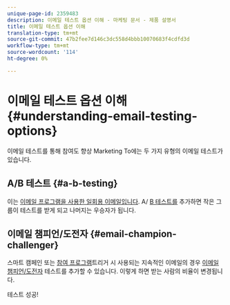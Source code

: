```yaml
---
unique-page-id: 2359483
description: 이메일 테스트 옵션 이해 - 마케팅 문서 - 제품 설명서
title: 이메일 테스트 옵션 이해
translation-type: tm+mt
source-git-commit: 47b2fee7d146c3dc558d4bbb10070683f4cdfd3d
workflow-type: tm+mt
source-wordcount: '114'
ht-degree: 0%

---
```



# 이메일 테스트 옵션 이해 {#understanding-email-testing-options}

이메일 테스트를 통해 참여도 향상 Marketing To에는 두 가지 유형의 이메일 테스트가 있습니다.

## A/B 테스트 {#a-b-testing}

이는 [이메일 프로그램을 사용한 일회용 이메일입니다](http://docs.marketo.com/display/docs/email+programs). A/ [B 테스트를](add-an-a-b-test.md) 추가하면 작은 그룹이 테스트를 받게 되고 나머지는 우승자가 됩니다.

## 이메일 챔피언/도전자 {#email-champion-challenger}

스마트 캠페인 또는 [참여 프로그램](http://docs.marketo.com/display/docs/drip+nurturing)트리거 시 사용되는 지속적인 이메일의 경우 [이메일 챔피언/도전자](http://docs.marketo.com/pages/viewpage.action?pageid=2359551) 테스트를 추가할 수 있습니다. 이렇게 하면 받는 사람의 비율이 변경됩니다.

테스트 성공!
